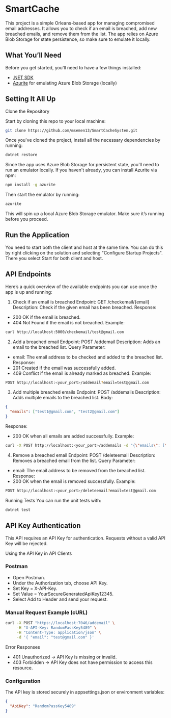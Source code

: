 # SmartCache

This project is a simple Orleans-based app for managing compromised email addresses. It allows you to check if an email is breached, add new breached emails, and remove them from the list. 
The app relies on Azure Blob Storage for state persistence, so make sure to emulate it locally.

## What You’ll Need

Before you get started, you’ll need to have a few things installed:

- [.NET SDK](https://dotnet.microsoft.com/download/dotnet)
- [Azurite](https://github.com/Azure/Azurite) for emulating Azure Blob Storage (locally)

## Setting It All Up
Clone the Repository

Start by cloning this repo to your local machine:
```bash
git clone https://github.com/msemen13/SmartCacheSystem.git
```
Once you've cloned the project, install all the necessary dependencies by running:
```bash
dotnet restore
```

Since the app uses Azure Blob Storage for persistent state, you'll need to run an emulator locally. If you haven't already, you can install Azurite via npm:
```bash
npm install -g azurite
```
Then start the emulator by running:
```bash
azurite
```
This will spin up a local Azure Blob Storage emulator. Make sure it’s running before you proceed.

## Run the Application

You need to start both the client and host at the same time.
You can do this  by right clicking on the solution and selecting "Configure Startup Projects". There you select Start for both client and host.

## API Endpoints
Here’s a quick overview of the available endpoints you can use once the app is up and running:

1. Check if an email is breached
Endpoint: GET /checkemail/{email}
Description: Check if the given email has been breached.
Response:
- 200 OK if the email is breached.
- 404 Not Found if the email is not breached.
Example:
```bash
curl http://localhost:5000/checkemail/test@gmail.com
```
2. Add a breached email
Endpoint: POST /addemail
Description: Adds an email to the breached list.
Query Parameter:
- email: The email address to be checked and added to the breached list.
Response:
- 201 Created if the email was successfully added.
- 409 Conflict if the email is already marked as breached.
Example:
```bash
POST http://localhost:<your_port>/addemail?email=test@gmail.com
```
3. Add multiple breached emails
Endpoint: POST /addemails
Description: Adds multiple emails to the breached list.
Body:
```json
{
  "emails": ["test1@gmail.com", "test2@gmail.com"]
}
```
Response:
- 200 OK when all emails are added successfully.
Example:
```bash
curl -X POST http://localhost:<your_port>/addemails -d "{\"emails\": [\"test1@gmail.com\", \"test2@gmail.com\"]}" -H "Content-Type: application/json"
```
4. Remove a breached email
Endpoint: POST /deleteemail
Description: Removes a breached email from the list.
Query Parameter:
- email: The email address to be removed from the breached list.
Response:
- 200 OK when the email is removed successfully.
Example:
```bash
POST http://localhost:<your_port>/deleteemail?email=test@gmail.com
```
Running Tests
You can run the unit tests with:
```bash
dotnet test
```

## API Key Authentication
This API requires an API Key for authentication. Requests without a valid API Key will be rejected.

Using the API Key in API Clients
### Postman
- Open Postman.
- Under the Authorization tab, choose API Key.
- Set Key = X-API-Key.
- Set Value = YourSecureGeneratedApiKey12345.
- Select Add to Header and send your request.
### Manual Request Example (cURL)
```sh
curl -X POST "https://localhost:7046/addemail" \
     -H "X-API-Key: RandomPassKey5489" \
     -H "Content-Type: application/json" \
     -d '{ "email": "test@gmail.com" }'
```

Error Responses
- 401 Unauthorized → API Key is missing or invalid.
- 403 Forbidden → API Key does not have permission to access this resource.

### Configuration
The API key is stored securely in appsettings.json or environment variables:
```json
{
  "ApiKey": "RandomPassKey5489"
}
```
